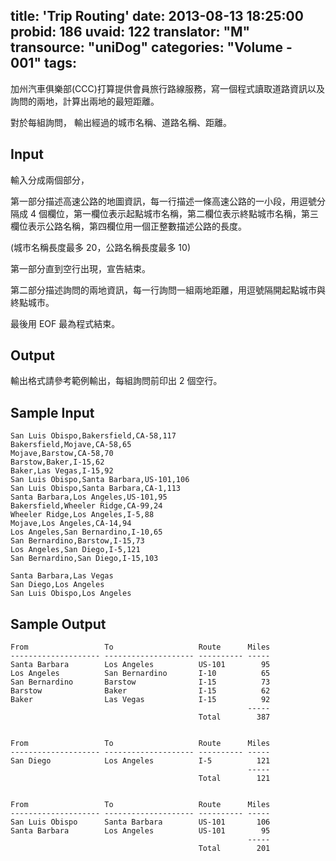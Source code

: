 title: 'Trip Routing'
date: 2013-08-13 18:25:00
probid: 186
uvaid: 122
translator: "M"
transource: "uniDog"
categories: "Volume - 001"
tags:
---

加州汽車俱樂部(CCC)打算提供會員旅行路線服務，寫一個程式讀取道路資訊以及詢問的兩地，計算出兩地的最短距離。

對於每組詢問， 輸出經過的城市名稱、道路名稱、距離。

<!-- more -->

## Input ##
 
輸入分成兩個部分，

第一部分描述高速公路的地圖資訊，每一行描述一條高速公路的一小段，用逗號分隔成 4 個欄位，第一欄位表示起點城市名稱，第二欄位表示終點城市名稱，第三欄位表示公路名稱，第四欄位用一個正整數描述公路的長度。

(城市名稱長度最多 20，公路名稱長度最多 10)

第一部分直到空行出現，宣告結束。

第二部分描述詢問的兩地資訊，每一行詢問一組兩地距離，用逗號隔開起點城市與終點城市。

最後用 EOF 最為程式結束。

## Output ##

輸出格式請參考範例輸出，每組詢問前印出 2 個空行。

## Sample Input ##

	San Luis Obispo,Bakersfield,CA-58,117
	Bakersfield,Mojave,CA-58,65
	Mojave,Barstow,CA-58,70
	Barstow,Baker,I-15,62
	Baker,Las Vegas,I-15,92
	San Luis Obispo,Santa Barbara,US-101,106
	San Luis Obispo,Santa Barbara,CA-1,113
	Santa Barbara,Los Angeles,US-101,95
	Bakersfield,Wheeler Ridge,CA-99,24
	Wheeler Ridge,Los Angeles,I-5,88
	Mojave,Los Angeles,CA-14,94
	Los Angeles,San Bernardino,I-10,65
	San Bernardino,Barstow,I-15,73
	Los Angeles,San Diego,I-5,121
	San Bernardino,San Diego,I-15,103

	Santa Barbara,Las Vegas
	San Diego,Los Angeles
	San Luis Obispo,Los Angeles
 
## Sample Output ##

	From                 To                   Route      Miles
	-------------------- -------------------- ---------- -----
	Santa Barbara        Los Angeles          US-101        95
	Los Angeles          San Bernardino       I-10          65
	San Bernardino       Barstow              I-15          73
	Barstow              Baker                I-15          62
	Baker                Las Vegas            I-15          92
	                                                     -----
	                                          Total        387


	From                 To                   Route      Miles
	-------------------- -------------------- ---------- -----
	San Diego            Los Angeles          I-5          121
	                                                     -----
	                                          Total        121


	From                 To                   Route      Miles
	-------------------- -------------------- ---------- -----
	San Luis Obispo      Santa Barbara        US-101       106
	Santa Barbara        Los Angeles          US-101        95 
	                                                     -----
	                                          Total        201